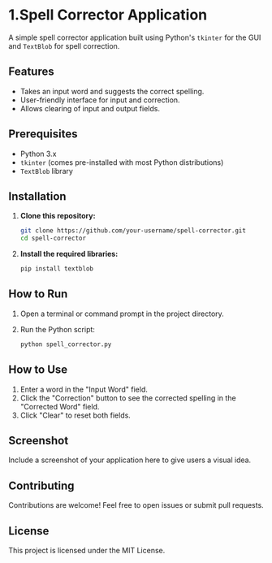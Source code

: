 # 1.Spell Corrector Application

A simple spell corrector application built using Python's `tkinter` for the GUI and `TextBlob` for spell correction.

## Features
- Takes an input word and suggests the correct spelling.
- User-friendly interface for input and correction.
- Allows clearing of input and output fields.

## Prerequisites
- Python 3.x
- `tkinter` (comes pre-installed with most Python distributions)
- `TextBlob` library

## Installation

1. **Clone this repository:**

   ```bash
   git clone https://github.com/your-username/spell-corrector.git
   cd spell-corrector
   ```

2. **Install the required libraries:**

   ```bash
   pip install textblob
   ```

## How to Run

1. Open a terminal or command prompt in the project directory.
2. Run the Python script:

   ```bash
   python spell_corrector.py
   ```

## How to Use
1. Enter a word in the "Input Word" field.
2. Click the "Correction" button to see the corrected spelling in the "Corrected Word" field.
3. Click "Clear" to reset both fields.

## Screenshot
Include a screenshot of your application here to give users a visual idea.

## Contributing
Contributions are welcome! Feel free to open issues or submit pull requests.

## License
This project is licensed under the MIT License.

